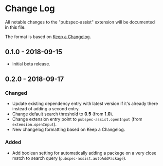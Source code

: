 # Change Log
All notable changes to the "pubspec-assist" extension will be documented in this file.

The format is based on [Keep a Changelog](https://keepachangelog.com/en/1.0.0/).

## 0.1.0 - 2018-09-15
- Initial beta release.

## 0.2.0 - 2018-09-17
### Changed
- Update existing dependency entry with latest version if it's already there instead of adding a second entry. 
- Change default search threshold to **0.5** (from **1.0**).
- Change extension entry point to `pubspec-assist.openInput` (from `extension.openInput`).
- New changelog formatting based on Keep a Changelog.
### Added
- Add boolean setting for automatically adding a package on a very close match to search query (`pubspec-assist.autoAddPackage`).